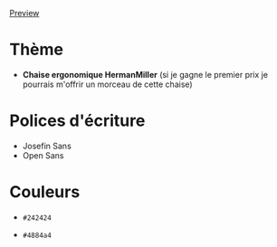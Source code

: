 [Preview](https://concours-beta.vercel.app/)


# Thème
- **Chaise ergonomique HermanMiller** (si je gagne le premier prix je pourrais m'offrir un morceau de cette chaise)

# Polices d'écriture
- Josefin Sans
- Open Sans

# Couleurs
- `#242424`

- `#4884a4`
